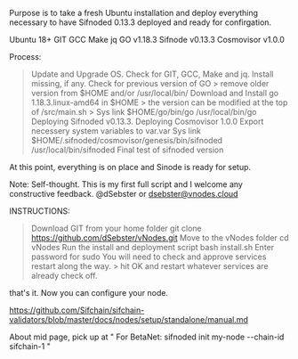 Purpose is to take a fresh Ubuntu installation and deploy everything necessary to have Sifnoded 0.13.3 deployed and ready for confirgation.

Ubuntu 18+
GIT
GCC
Make
jq
GO v1.18.3
Sifnode v0.13.3
Cosmovisor v1.0.0


Process:
  > Update and Upgrade OS.
  > Check for GIT, GCC, Make and jq.
  > Install missing, if any. 
  > Check for previous version of GO
    > remove older version from $HOME and/or /usr/local/bin/
  > Download and Install go 1.18.3.linux-amd64 in $HOME
    > the version can be modified at the top of /src/main.sh
    > Sys link $HOME/go/bin/go /usr/local/bin/go
  > Deploying Sifnoded v0.13.3.
  > Deploying Cosmovisor 1.0.0
  > Export necessery system variables to var.var
  > Sys link $HOME/.sifnoded/cosmovisor/genesis/bin/sifnoded /usr/local/bin/sifnoded
  > Final test of sifnoded version
  
At this point, everything is on place and Sinode is ready for setup. 
 
Note: Self-thought. This is my first full script and I welcome any constructive feedback. @dSebster or dsebster@vnodes.cloud

INSTRUCTIONS:
  > Download GIT from your home folder
    git clone https://github.com/dSebster/vNodes.git
  > Move to the vNodes folder
    cd vNodes
  > Run the install and deployment script
    bash install.sh
  > Enter password for sudo
  > You will need to check and approve services restart along the way. 
    > hit OK and restart whatever services are already check off.
  
  that's it. Now you can configure your node. 
  
  https://github.com/Sifchain/sifchain-validators/blob/master/docs/nodes/setup/standalone/manual.md
  
  About mid page, pick up at " For BetaNet: sifnoded init my-node --chain-id sifchain-1 "
    


  
